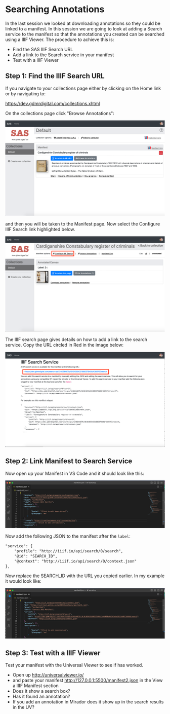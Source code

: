 # Searching Annotations

In the last session we looked at downloading annotations so they could be linked to a manifest. In this session we are going to look at adding a Search service to the manifest so that the annotations you created can be searched using a IIIF Viewer. The procedure to achieve this is:

 * Find the SAS IIIF Search URL
 * Add a link to the Search service in your manifest
 * Test with a IIIF Viewer


## Step 1: Find the IIIF Search URL

If you navigate to your collections page either by clicking on the Home link or by navigating to:

https://dev.gdmrdigital.com/collections.xhtml

On the collections page click "Browse Annotations":

![image](images/sas/collections.png)  

and then you will be taken to the Manifest page. Now select the Configure IIIF Search link highlighted below. 

![image](images/sas/manifest-search.png)  

The IIIF search page gives details on how to add a link to the search service. Copy the URL circled in Red in the image below:

![image](images/sas/search-url.png)  
 
## Step 2: Link Manifest to Search Service

Now open up your Manifest in VS Code and it should look like this:

![image](images/annos_vscode_pre_search.png)  

Now add the following JSON to the manifest after the `label`:

```
"service": {
    "profile": "http://iiif.io/api/search/0/search",
    "@id": "SEARCH_ID",
    "@context": "http://iiif.io/api/search/0/context.json"
},
```

Now replace the SEARCH_ID with the URL you copied earlier. In my example it would look like:

![image](images/sas/search-vscode.png)  

## Step 3: Test with a IIIF Viewer
Test your manifest with the Universal Viewer to see if has worked.

 * Open up http://universalviewer.io/
 * and paste your manifest http://127.0.0.1:5500/manifest2.json in the View a IIIF Manifest section
 * Does it show a search box?
 * Has it found an annotation? 
 * If you add an annotation in Mirador does it show up in the search results in the UV?

